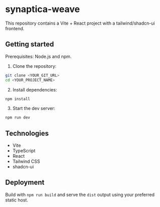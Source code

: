# synaptica-weave

This repository contains a Vite + React project with a tailwind/shadcn-ui frontend.

## Getting started

Prerequisites: Node.js and npm.

1. Clone the repository:

```sh
git clone <YOUR_GIT_URL>
cd <YOUR_PROJECT_NAME>
```

2. Install dependencies:

```sh
npm install
```

3. Start the dev server:

```sh
npm run dev
```

## Technologies

- Vite
- TypeScript
- React
- Tailwind CSS
- shadcn-ui

## Deployment

Build with `npm run build` and serve the `dist` output using your preferred static host.
